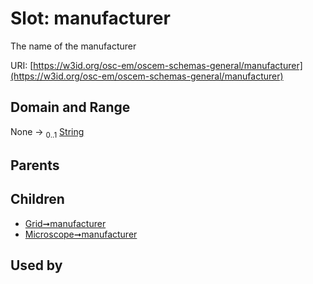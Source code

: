 
# Slot: manufacturer

The name of the manufacturer

URI: [https://w3id.org/osc-em/oscem-schemas-general/manufacturer](https://w3id.org/osc-em/oscem-schemas-general/manufacturer)


## Domain and Range

None &#8594;  <sub>0..1</sub> [String](types/String.md)

## Parents


## Children

 *  [Grid➞manufacturer](Grid_manufacturer.md)
 *  [Microscope➞manufacturer](Microscope_manufacturer.md)

## Used by

